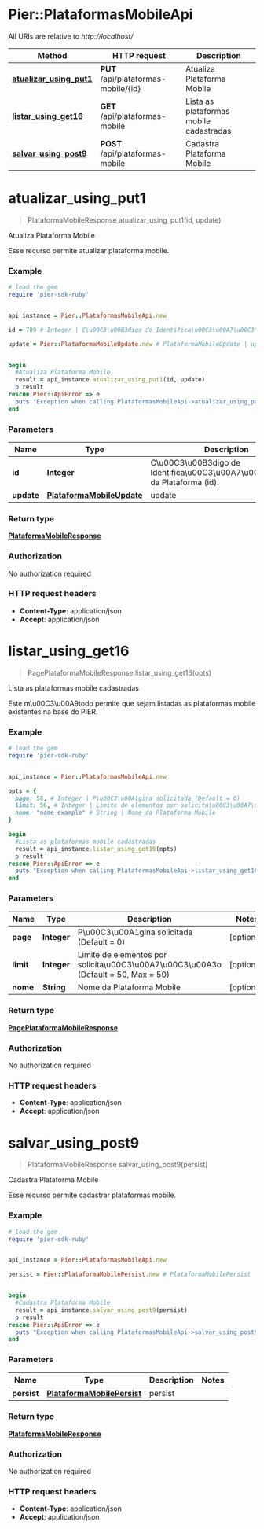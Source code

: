 # Pier::PlataformasMobileApi

All URIs are relative to *http://localhost/*

Method | HTTP request | Description
------------- | ------------- | -------------
[**atualizar_using_put1**](PlataformasMobileApi.md#atualizar_using_put1) | **PUT** /api/plataformas-mobile/{id} | Atualiza Plataforma Mobile
[**listar_using_get16**](PlataformasMobileApi.md#listar_using_get16) | **GET** /api/plataformas-mobile | Lista as plataformas mobile cadastradas
[**salvar_using_post9**](PlataformasMobileApi.md#salvar_using_post9) | **POST** /api/plataformas-mobile | Cadastra Plataforma Mobile




# **atualizar_using_put1**
> PlataformaMobileResponse atualizar_using_put1(id, update)

Atualiza Plataforma Mobile

Esse recurso permite atualizar plataforma mobile.

### Example
```ruby
# load the gem
require 'pier-sdk-ruby'


api_instance = Pier::PlataformasMobileApi.new

id = 789 # Integer | C\u00C3\u00B3digo de Identifica\u00C3\u00A7\u00C3\u00A3o da Plataforma (id).

update = Pier::PlataformaMobileUpdate.new # PlataformaMobileUpdate | update


begin
  #Atualiza Plataforma Mobile
  result = api_instance.atualizar_using_put1(id, update)
  p result
rescue Pier::ApiError => e
  puts "Exception when calling PlataformasMobileApi->atualizar_using_put1: #{e}"
end
```

### Parameters

Name | Type | Description  | Notes
------------- | ------------- | ------------- | -------------
 **id** | **Integer**| C\u00C3\u00B3digo de Identifica\u00C3\u00A7\u00C3\u00A3o da Plataforma (id). | 
 **update** | [**PlataformaMobileUpdate**](PlataformaMobileUpdate.md)| update | 


### Return type

[**PlataformaMobileResponse**](PlataformaMobileResponse.md)

### Authorization

No authorization required

### HTTP request headers

 - **Content-Type**: application/json
 - **Accept**: application/json




# **listar_using_get16**
> PagePlataformaMobileResponse listar_using_get16(opts)

Lista as plataformas mobile cadastradas

Este m\u00C3\u00A9todo permite que sejam listadas as plataformas mobile existentes na base do PIER.

### Example
```ruby
# load the gem
require 'pier-sdk-ruby'


api_instance = Pier::PlataformasMobileApi.new

opts = { 
  page: 56, # Integer | P\u00C3\u00A1gina solicitada (Default = 0)
  limit: 56, # Integer | Limite de elementos por solicita\u00C3\u00A7\u00C3\u00A3o (Default = 50, Max = 50)
  nome: "nome_example" # String | Nome da Plataforma Mobile
}

begin
  #Lista as plataformas mobile cadastradas
  result = api_instance.listar_using_get16(opts)
  p result
rescue Pier::ApiError => e
  puts "Exception when calling PlataformasMobileApi->listar_using_get16: #{e}"
end
```

### Parameters

Name | Type | Description  | Notes
------------- | ------------- | ------------- | -------------
 **page** | **Integer**| P\u00C3\u00A1gina solicitada (Default = 0) | [optional] 
 **limit** | **Integer**| Limite de elementos por solicita\u00C3\u00A7\u00C3\u00A3o (Default = 50, Max = 50) | [optional] 
 **nome** | **String**| Nome da Plataforma Mobile | [optional] 


### Return type

[**PagePlataformaMobileResponse**](PagePlataformaMobileResponse.md)

### Authorization

No authorization required

### HTTP request headers

 - **Content-Type**: application/json
 - **Accept**: application/json




# **salvar_using_post9**
> PlataformaMobileResponse salvar_using_post9(persist)

Cadastra Plataforma Mobile

Esse recurso permite cadastrar plataformas mobile.

### Example
```ruby
# load the gem
require 'pier-sdk-ruby'


api_instance = Pier::PlataformasMobileApi.new

persist = Pier::PlataformaMobilePersist.new # PlataformaMobilePersist | persist


begin
  #Cadastra Plataforma Mobile
  result = api_instance.salvar_using_post9(persist)
  p result
rescue Pier::ApiError => e
  puts "Exception when calling PlataformasMobileApi->salvar_using_post9: #{e}"
end
```

### Parameters

Name | Type | Description  | Notes
------------- | ------------- | ------------- | -------------
 **persist** | [**PlataformaMobilePersist**](PlataformaMobilePersist.md)| persist | 


### Return type

[**PlataformaMobileResponse**](PlataformaMobileResponse.md)

### Authorization

No authorization required

### HTTP request headers

 - **Content-Type**: application/json
 - **Accept**: application/json





